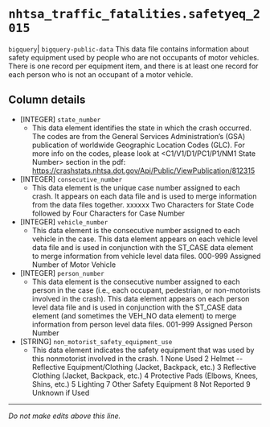 # `nhtsa_traffic_fatalities.safetyeq_2015`
`bigquery`| `bigquery-public-data`
This data file contains information about safety equipment
used by people who are not occupants of motor vehicles. There is one record per
equipment item, and there is at least one record for each person who is not an occupant
of a motor vehicle.

## Column details
* [INTEGER]   `state_number`
  - This data element identifies the state in which the crash occurred. The codes are from the General Services Administration’s (GSA) publication of worldwide Geographic Location Codes (GLC). For more info on the codes, please look at <C1/V1/D1/PC1/P1/NM1 State Number> section in the pdf: https://crashstats.nhtsa.dot.gov/Api/Public/ViewPublication/812315
* [INTEGER]   `consecutive_number`
  - This data element is the unique case number assigned to each crash. It appears on each data file and is used to merge information from the data files together. xxxxxx Two Characters for State Code followed by Four Characters for Case Number
* [INTEGER]   `vehicle_number`
  - This data element is the consecutive number assigned to each vehicle in the case. This data element appears on each vehicle level data file and is used in conjunction with the ST_CASE data element to merge information from vehicle level data files. 000-999 Assigned Number of Motor Vehicle
* [INTEGER]   `person_number`
  - This data element is the consecutive number assigned to each person in the case (i.e., each occupant, pedestrian, or non-motorists involved in the crash). This data element appears on each person level data file and is used in conjunction with the ST_CASE data element (and sometimes the VEH_NO data element) to merge information from person level data files. 001-999 Assigned Person Number
* [STRING]    `non_motorist_safety_equipment_use`
  - This data element indicates the safety equipment that was used by this nonmotorist involved in the crash. 1 None Used 2 Helmet -- Reflective Equipment/Clothing (Jacket, Backpack, etc.) 3 Reflective Clothing (Jacket, Backpack, etc.) 4 Protective Pads (Elbows, Knees, Shins, etc.) 5 Lighting 7 Other Safety Equipment 8 Not Reported 9 Unknown if Used

-------------------------------------------------------------------------------
*Do not make edits above this line.*
